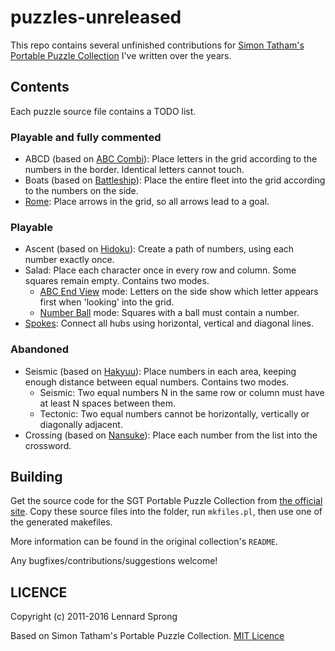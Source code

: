 puzzles-unreleased
==================

This repo contains several unfinished contributions for [Simon Tatham's Portable Puzzle Collection](http://www.chiark.greenend.org.uk/~sgtatham/puzzles/) I've written over the years.

## Contents

Each puzzle source file contains a TODO list.

### Playable and fully commented

* ABCD (based on [ABC Combi](http://www.janko.at/Raetsel/AbcKombi/index.htm)): Place letters in the grid according to the numbers in the border. Identical letters cannot touch.
* Boats (based on [Battleship](http://www.janko.at/Raetsel/Battleships/index.htm)): Place the entire fleet into the grid according to the numbers on the side.
* [Rome](http://www.janko.at/Raetsel/Nikoli/Roma.htm): Place arrows in the grid, so all arrows lead to a goal.

### Playable

* Ascent (based on [Hidoku](http://www.janko.at/Raetsel/Hidoku/index.htm)): Create a path of numbers, using each number exactly once.
* Salad: Place each character once in every row and column. Some squares remain empty. Contains two modes.
   * [ABC End View](http://www.janko.at/Raetsel/AbcEndView/index.htm) mode: Letters on the side show which letter appears first when 'looking' into the grid.
   * [Number Ball](http://www.janko.at/Raetsel/Nanbaboru/index.htm) mode: Squares with a ball must contain a number.
* [Spokes](http://puzzlepicnic.com/genre?id=12): Connect all hubs using horizontal, vertical and diagonal lines.
   
### Abandoned

* Seismic (based on [Hakyuu](http://www.janko.at/Raetsel/Hakyuu/index.htm)): Place numbers in each area, keeping enough distance between equal numbers. Contains two modes.
   * Seismic: Two equal numbers N in the same row or column must have at least N spaces between them.
   * Tectonic: Two equal numbers cannot be horizontally, vertically or diagonally adjacent. 
* Crossing (based on [Nansuke](http://www.nikoli.co.jp/en/puzzles/number_skeleton.html)): Place each number from the list into the crossword.

## Building

Get the source code for the SGT Portable Puzzle Collection from [the official site](http://www.chiark.greenend.org.uk/~sgtatham/puzzles/). Copy these source files into the folder, run `mkfiles.pl`, then use one of the generated makefiles.

More information can be found in the original collection's `README`.

Any bugfixes/contributions/suggestions welcome!

## LICENCE

Copyright (c) 2011-2016 Lennard Sprong

Based on Simon Tatham's Portable Puzzle Collection. [MIT Licence](./LICENCE)
